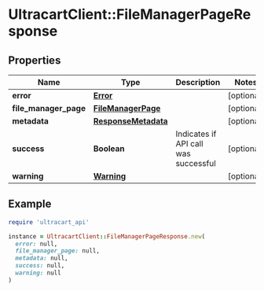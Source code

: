 # UltracartClient::FileManagerPageResponse

## Properties

| Name | Type | Description | Notes |
| ---- | ---- | ----------- | ----- |
| **error** | [**Error**](Error.md) |  | [optional] |
| **file_manager_page** | [**FileManagerPage**](FileManagerPage.md) |  | [optional] |
| **metadata** | [**ResponseMetadata**](ResponseMetadata.md) |  | [optional] |
| **success** | **Boolean** | Indicates if API call was successful | [optional] |
| **warning** | [**Warning**](Warning.md) |  | [optional] |

## Example

```ruby
require 'ultracart_api'

instance = UltracartClient::FileManagerPageResponse.new(
  error: null,
  file_manager_page: null,
  metadata: null,
  success: null,
  warning: null
)
```

